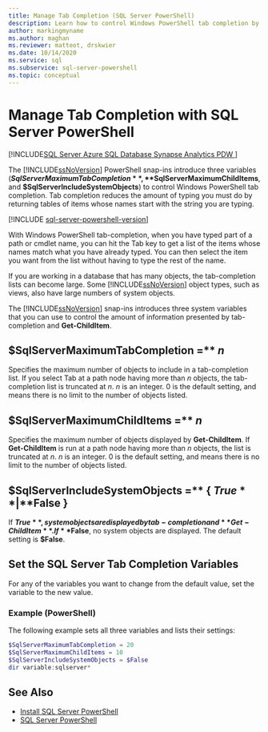 ```yaml
---
title: Manage Tab Completion (SQL Server PowerShell)
description: Learn how to control Windows PowerShell tab completion by making proper use of three variables in the SQL Server PowerShell modules.
author: markingmyname
ms.author: maghan
ms.reviewer: matteot, drskwier
ms.date: 10/14/2020
ms.service: sql
ms.subservice: sql-server-powershell
ms.topic: conceptual
---
```


# Manage Tab Completion with SQL Server PowerShell

[!INCLUDE[SQL Server Azure SQL Database Synapse Analytics PDW ](../includes/applies-to-version/sql-asdb-asdbmi-asa-pdw.md)]

The [!INCLUDE[ssNoVersion](../includes/ssnoversion-md.md)] PowerShell snap-ins introduce three variables (**$SqlServerMaximumTabCompletion**, **$SqlServerMaximumChildItems**, and **$SqlServerIncludeSystemObjects**) to control Windows PowerShell tab completion. Tab completion reduces the amount of typing you must do by returning tables of items whose names start with the string you are typing.  

[!INCLUDE [sql-server-powershell-version](../includes/sql-server-powershell-version.md)]

With Windows PowerShell tab-completion, when you have typed part of a path or cmdlet name, you can hit the Tab key to get a list of the items whose names match what you have already typed. You can then select the item you want from the list without having to type the rest of the name.  

If you are working in a database that has many objects, the tab-completion lists can become large. Some [!INCLUDE[ssNoVersion](../includes/ssnoversion-md.md)] object types, such as views, also have large numbers of system objects.  

The [!INCLUDE[ssNoVersion](../includes/ssnoversion-md.md)] snap-ins introduces three system variables that you can use to control the amount of information presented by tab-completion and **Get-ChildItem**.

## $SqlServerMaximumTabCompletion =** *n*

Specifies the maximum number of objects to include in a tab-completion list. If you select Tab at a path node having more than *n* objects, the tab-completion list is truncated at *n*. *n* is an integer. 0 is the default setting, and means there is no limit to the number of objects listed.  

## $SqlServerMaximumChildItems =** *n*

Specifies the maximum number of objects displayed by **Get-ChildItem**. If **Get-ChildItem** is run at a path node having more than *n* objects, the list is truncated at *n*. *n* is an integer. 0 is the default setting, and means there is no limit to the number of objects listed.  

## $SqlServerIncludeSystemObjects =** { **$True** | **$False** }

If **$True**, system objects are displayed by tab-completion and **Get-ChildItem**. If **$False**, no system objects are displayed. The default setting is **$False**.  

## Set the SQL Server Tab Completion Variables

For any of the variables you want to change from the default value, set the variable to the new value.  

### Example (PowerShell)

The following example sets all three variables and lists their settings:  

```powershell
$SqlServerMaximumTabCompletion = 20  
$SqlServerMaximumChildItems = 10  
$SqlServerIncludeSystemObjects = $False  
dir variable:sqlserver*  
```

## See Also

- [Install SQL Server PowerShell](download-sql-server-ps-module.md)
- [SQL Server PowerShell](sql-server-powershell.md)
